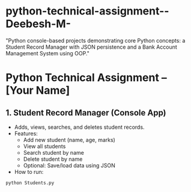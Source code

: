 # python-technical-assignment--Deebesh-M-
"Python console-based projects demonstrating core Python concepts: a Student Record Manager with JSON persistence and a Bank Account Management System using OOP."
# Python Technical Assignment – [Your Name]

## 1. Student Record Manager (Console App)
- Adds, views, searches, and deletes student records.
- Features:
  - Add new student (name, age, marks)
  - View all students
  - Search student by name
  - Delete student by name
  - Optional: Save/load data using JSON
- How to run:
```bash
python Students.py
